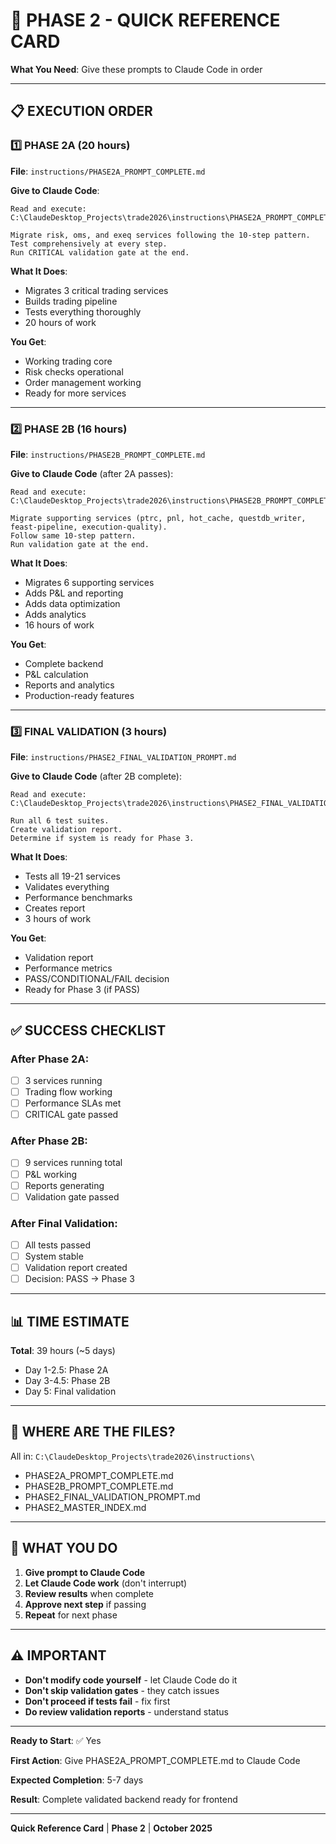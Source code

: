 # 🚀 PHASE 2 - QUICK REFERENCE CARD

**What You Need**: Give these prompts to Claude Code in order

---

## 📋 EXECUTION ORDER

### 1️⃣ PHASE 2A (20 hours)
**File**: `instructions/PHASE2A_PROMPT_COMPLETE.md`

**Give to Claude Code**:
```
Read and execute: C:\ClaudeDesktop_Projects\trade2026\instructions\PHASE2A_PROMPT_COMPLETE.md

Migrate risk, oms, and exeq services following the 10-step pattern.
Test comprehensively at every step.
Run CRITICAL validation gate at the end.
```

**What It Does**:
- Migrates 3 critical trading services
- Builds trading pipeline
- Tests everything thoroughly
- 20 hours of work

**You Get**:
- Working trading core
- Risk checks operational
- Order management working
- Ready for more services

---

### 2️⃣ PHASE 2B (16 hours)
**File**: `instructions/PHASE2B_PROMPT_COMPLETE.md`

**Give to Claude Code** (after 2A passes):
```
Read and execute: C:\ClaudeDesktop_Projects\trade2026\instructions\PHASE2B_PROMPT_COMPLETE.md

Migrate supporting services (ptrc, pnl, hot_cache, questdb_writer, feast-pipeline, execution-quality).
Follow same 10-step pattern.
Run validation gate at the end.
```

**What It Does**:
- Migrates 6 supporting services
- Adds P&L and reporting
- Adds data optimization
- Adds analytics
- 16 hours of work

**You Get**:
- Complete backend
- P&L calculation
- Reports and analytics
- Production-ready features

---

### 3️⃣ FINAL VALIDATION (3 hours)
**File**: `instructions/PHASE2_FINAL_VALIDATION_PROMPT.md`

**Give to Claude Code** (after 2B complete):
```
Read and execute: C:\ClaudeDesktop_Projects\trade2026\instructions\PHASE2_FINAL_VALIDATION_PROMPT.md

Run all 6 test suites.
Create validation report.
Determine if system is ready for Phase 3.
```

**What It Does**:
- Tests all 19-21 services
- Validates everything
- Performance benchmarks
- Creates report
- 3 hours of work

**You Get**:
- Validation report
- Performance metrics
- PASS/CONDITIONAL/FAIL decision
- Ready for Phase 3 (if PASS)

---

## ✅ SUCCESS CHECKLIST

### After Phase 2A:
- [ ] 3 services running
- [ ] Trading flow working
- [ ] Performance SLAs met
- [ ] CRITICAL gate passed

### After Phase 2B:
- [ ] 9 services running total
- [ ] P&L working
- [ ] Reports generating
- [ ] Validation gate passed

### After Final Validation:
- [ ] All tests passed
- [ ] System stable
- [ ] Validation report created
- [ ] Decision: PASS → Phase 3

---

## 📊 TIME ESTIMATE

**Total**: 39 hours (~5 days)
- Day 1-2.5: Phase 2A
- Day 3-4.5: Phase 2B
- Day 5: Final validation

---

## 📁 WHERE ARE THE FILES?

All in: `C:\ClaudeDesktop_Projects\trade2026\instructions\`

- PHASE2A_PROMPT_COMPLETE.md
- PHASE2B_PROMPT_COMPLETE.md
- PHASE2_FINAL_VALIDATION_PROMPT.md
- PHASE2_MASTER_INDEX.md

---

## 🎯 WHAT YOU DO

1. **Give prompt to Claude Code**
2. **Let Claude Code work** (don't interrupt)
3. **Review results** when complete
4. **Approve next step** if passing
5. **Repeat** for next phase

---

## ⚠️ IMPORTANT

- **Don't modify code yourself** - let Claude Code do it
- **Don't skip validation gates** - they catch issues
- **Don't proceed if tests fail** - fix first
- **Do review validation reports** - understand status

---

**Ready to Start**: ✅ Yes

**First Action**: Give PHASE2A_PROMPT_COMPLETE.md to Claude Code

**Expected Completion**: 5-7 days

**Result**: Complete validated backend ready for frontend

---

**Quick Reference Card** | **Phase 2** | **October 2025**
